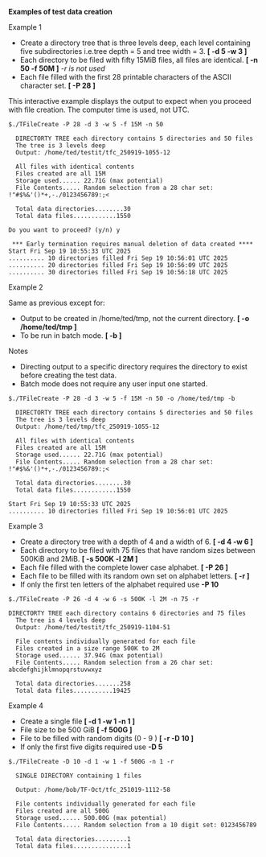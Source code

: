 

**Examples of test data creation** 

Example 1

* Create a directory tree that is three levels deep, each level containing five subdirectories i.e.tree depth = 5 and tree width = 3. **[ -d 5 -w 3 ]** 
* Each directory to be filed with fifty 15MiB files, all files are identical. **[ -n 50 -f 50M ]** _-r is not used_
* Each file filled with the first 28 printable characters of the ASCII character set. **[ -P 28 ]**

This interactive example displays the output to expect when you proceed with file creation. The computer time is used, not UTC.      
~~~
$./TFileCreate -P 28 -d 3 -w 5 -f 15M -n 50

  DIRECTORTY TREE each directory contains 5 directories and 50 files
  The tree is 3 levels deep
  Output: /home/ted/testit/tfc_250919-1055-12

  All files with identical contents
  Files created are all 15M
  Storage used...... 22.71G (max potential)
  File Contents..... Random selection from a 28 char set: !"#$%&'()*+,-./0123456789:;<

  Total data directories........30
  Total data files............1550

Do you want to proceed? (y/n) y

 *** Early termination requires manual deletion of data created ****
Start Fri Sep 19 10:55:33 UTC 2025
.......... 10 directories filled Fri Sep 19 10:56:01 UTC 2025
.......... 20 directories filled Fri Sep 19 10:56:09 UTC 2025
.......... 30 directories filled Fri Sep 19 10:56:18 UTC 2025
~~~
Example 2 

Same as previous except for: 
* Output to be created in /home/ted/tmp, not the current directory. **[ -o /home/ted/tmp ]**  
* To be run in batch mode. **[ -b ]**

Notes

* Directing output to a specific directory requires the directory to exist before creating the test data.
* Batch mode does not require any user input one started.
~~~
$./TFileCreate -P 28 -d 3 -w 5 -f 15M -n 50 -o /home/ted/tmp -b

  DIRECTORTY TREE each directory contains 5 directories and 50 files
  The tree is 3 levels deep
  Output: /home/ted/tmp/tfc_250919-1055-12

  All files with identical contents
  Files created are all 15M
  Storage used...... 22.71G (max potential)
  File Contents..... Random selection from a 28 char set: !"#$%&'()*+,-./0123456789:;<

  Total data directories........30
  Total data files............1550

Start Fri Sep 19 10:55:33 UTC 2025
.......... 10 directories filled Fri Sep 19 10:56:01 UTC 2025
~~~


Example 3

* Create a directory tree with a depth of 4 and a width of 6. **[ -d 4 -w 6 ]**
* Each directory to be filed with 75 files that have random sizes between 500KiB and 2MiB. **[ -s 500K -l 2M  ]**
* Each file filled with the complete lower case alphabet. **[ -P 26 ]**
* Each file to be filled with its random own set on alphabet letters. **[ -r ]**
* If only the first ten letters of the alphabet required use **-P 10**  
~~~
$./TFileCreate -P 26 -d 4 -w 6 -s 500K -l 2M -n 75 -r
  
DIRECTORTY TREE each directory contains 6 directories and 75 files
  The tree is 4 levels deep
  Output: /home/ted/testit/tfc_250919-1104-51

  File contents individually generated for each file
  Files created in a size range 500K to 2M
  Storage used...... 37.94G (max potential)
  File Contents..... Random selection from a 26 char set: abcdefghijklmnopqrstuvwxyz

  Total data directories.......258
  Total data files...........19425
~~~~
Example 4

* Create a single file **[ -d 1 -w 1 -n 1 ]**
* File size to be 500 GiB **[ -f 500G ]**
* File to be filled with random digits (0 - 9 )  **[ -r -D 10 ]**
* If only the first five digits required use **-D 5** 

~~~~
$./TFileCreate -D 10 -d 1 -w 1 -f 500G -n 1 -r

  SINGLE DIRECTORY containing 1 files

  Output: /home/bob/TF-Oct/tfc_251019-1112-58

  File contents individually generated for each file
  Files created are all 500G
  Storage used...... 500.00G (max potential)
  File Contents..... Random selection from a 10 digit set: 0123456789

  Total data directories.........1
  Total data files...............1

